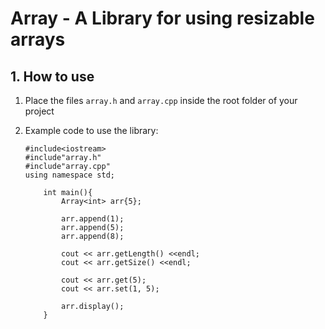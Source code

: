 # Array - A Library for using resizable arrays

## 1. How to use

1.  Place the files `array.h` and `array.cpp` inside the root folder of your project
2.  Example code to use the library:

        #include<iostream>
        #include"array.h"
        #include"array.cpp"
        using namespace std;

            int main(){
                Array<int> arr{5};

                arr.append(1);
                arr.append(5);
                arr.append(8);

                cout << arr.getLength() <<endl;
                cout << arr.getSize() <<endl;

                cout << arr.get(5);
                cout << arr.set(1, 5);

                arr.display();
            }
